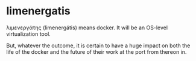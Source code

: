 # limenergatis
λιμενεργάτης (limenergátis) means docker. It will be an OS-level virtualization tool.

But, whatever the outcome, it is certain to have a huge impact on both the life of the docker and the future of their work at the port from thereon in.
